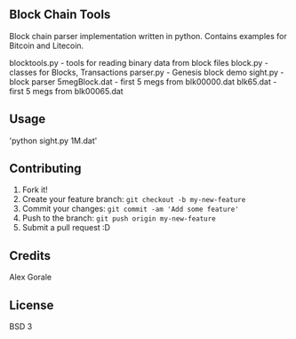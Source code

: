 ## Block Chain Tools

Block chain parser implementation written in python. Contains examples for Bitcoin and Litecoin.

blocktools.py - tools for reading binary data from block files
block.py - classes for Blocks, Transactions
parser.py - Genesis block demo
sight.py - block parser
5megBlock.dat - first 5 megs from blk00000.dat
blk65.dat - first 5 megs from blk00065.dat

## Usage

'python sight.py 1M.dat'

## Contributing

1. Fork it!
2. Create your feature branch: `git checkout -b my-new-feature`
3. Commit your changes: `git commit -am 'Add some feature'`
4. Push to the branch: `git push origin my-new-feature`
5. Submit a pull request :D

## Credits

Alex Gorale

## License

BSD 3

